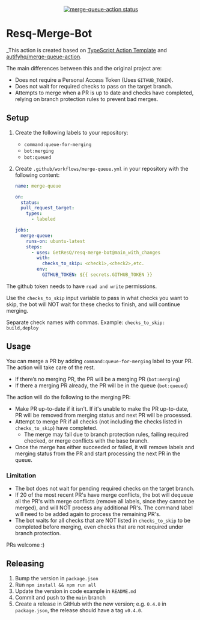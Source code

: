 <p align="center">
  <a href="https://github.com/autifyhq/merge-queue-action/actions"><img alt="merge-queue-action status" src="https://github.com/autifyhq/merge-queue-action/workflows/build-test/badge.svg"></a>
</p>

# Resq-Merge-Bot

\_This action is created based on [TypeScript Action Template](https://github.com/actions/typescript-action) and [autifyhq/merge-queue-action](https://github.com/autifyhq/merge-queue-action).

The main differences between this and the original project are:

- Does not require a Personal Access Token (Uses `GITHUB_TOKEN`).
- Does not wait for required checks to pass on the target branch.
- Attempts to merge when a PR is up to date and checks have completed, relying on branch protection rules to prevent bad merges.

## Setup

1. Create the following labels to your repository:
   - `command:queue-for-merging`
   - `bot:merging`
   - `bot:queued`
2. Create `.github/workflows/merge-queue.yml` in your repository with the following content:

   ```yml
   name: merge-queue

   on:
     status:
     pull_request_target:
       types:
         - labeled

   jobs:
     merge-queue:
       runs-on: ubuntu-latest
       steps:
         - uses: GetResQ/resq-merge-bot@main_with_changes
           with:
             checks_to_skip: <check1>,<check2>,etc.
           env:
             GITHUB_TOKEN: ${{ secrets.GITHUB_TOKEN }}
   ```

The github token needs to have `read and write` permissions.

Use the `checks_to_skip` input variable to pass in what checks you want to skip, the bot will NOT wait for these checks to finish, and will continue merging.

Separate check names with commas.
Example: `checks_to_skip: build,deploy`

## Usage

You can merge a PR by adding `command:queue-for-merging` label to your PR. The action will take care of the rest.

- If there’s no merging PR, the PR will be a merging PR (`bot:merging`)
- If there a merging PR already, the PR will be in the queue (`bot:queued`)

The action will do the following to the merging PR:

- Make PR up-to-date if it isn't. If it's unable to make the PR up-to-date, PR will be removed from merging status and next PR will be processed.
- Attempt to merge PR if all checks (not including the checks listed in `checks_to_skip`) have completed.
  - The merge may fail due to branch protection rules, failing required checked, or merge conflicts with the base branch.
- Once the merge has either succeeded or failed, it will remove labels and merging status from the PR and start processing the next PR in the queue.

### Limitation

- The bot does not wait for pending required checks on the target branch.
- If 20 of the most recent PR's have merge conflicts, the bot will dequeue all the PR's with merge conflicts (remove all labels, since they cannot be merged), and will NOT process any additional PR's. The command label will need to be added again to process the remaining PR's.
- The bot waits for all checks that are NOT listed in `checks_to_skip` to be completed before merging, even checks that are not required under branch protection.

PRs welcome :)

## Releasing

1. Bump the version in `package.json`
2. Run `npm install && npm run all`
3. Update the version in code example in `README.md`
4. Commit and push to the `main` branch
5. Create a release in GitHub with the new version; e.g. `0.4.0` in `package.json`, the release should have a tag `v0.4.0`.
